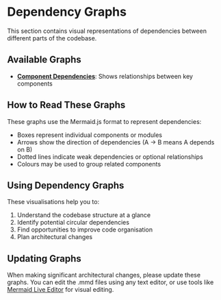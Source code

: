 # Dependency Graphs

This section contains visual representations of dependencies between different parts of the codebase.

## Available Graphs

- **[Component Dependencies](./component-dependencies.mmd)**: Shows relationships between key components

## How to Read These Graphs

These graphs use the Mermaid.js format to represent dependencies:

- Boxes represent individual components or modules
- Arrows show the direction of dependencies (A → B means A depends on B)
- Dotted lines indicate weak dependencies or optional relationships
- Colours may be used to group related components

## Using Dependency Graphs

These visualisations help you to:

1. Understand the codebase structure at a glance
2. Identify potential circular dependencies
3. Find opportunities to improve code organisation
4. Plan architectural changes

## Updating Graphs

When making significant architectural changes, please update these graphs. You can edit the .mmd files using any text editor, or use tools like [Mermaid Live Editor](https://mermaid.live/) for visual editing.

